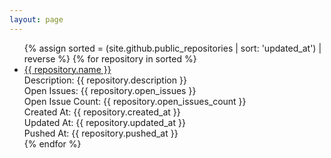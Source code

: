 ```yaml
---
layout: page
---
```


<ul>
 {% assign sorted = (site.github.public_repositories | sort: 'updated_at') | reverse %}
 {% for repository in sorted %}
  <li><a href="{{ repository.html_url }}">{{ repository.name }}</a><br />
   Description: {{ repository.description }}<br />
   Open Issues: {{ repository.open_issues }}<br />
   Open Issue Count: {{ repository.open_issues_count }}<br />
   Created At: {{ repository.created_at }}<br />
   Updated At: {{ repository.updated_at }}<br />
   Pushed At: {{ repository.pushed_at }}<br />
  </li>
 {% endfor %}
</ul>
